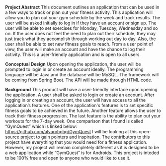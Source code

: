 **Project Abstract**
This document outlines an application that can be used in a few ways to track or plan out your
fitness activity. This application will allow you to plan out your gym schedule by the week and
track results. The user will be asked initially to log in if they have an account or sign up. The
user will be able to set exercises for Monday, Tuesday, Wednesday and so on. If the user does
not feel the need to plan out their schedule, they may just track what they accomplish through
working out day to day. Also, the user shall be able to set new fitness goals to reach. From a user
point of view, the user will make an account and have the chance to log their activity. This is a
user-friendly application and is open to all users.

**Conceptual Design**
Upon opening the application, the user will be prompted to login in or create an account ideally.
The programming language will be Java and the database will be MySQL. The framework will
be coming from Spring Boot. The API will be made through HTML code. 

**Background**
This product will have a user-friendly interface upon opening the application. A user shall be
asked to login or create an account. After logging in or creating an account, the user will have
access to all the application’s features. One of the application's features is to set specific fitness
goals to be achieved in the future. Another feature allows the user to track their fitness
progression. The last feature is the ability to plan out your workouts for the 7-day week. One
comparison that I found is called “GymQuest” which is linked below:
https://github.com/alvarohghg/GymQuest
I will be looking at this open-source project to gain pointers and inspiration. The contributors to
this project have everything that you would need for a fitness application. However, my project
will remain completely different as it is designed to be a web application while “GymQuest” is
for Androids. This project is inteded to be 100% free and open to anyone who would like to use it.


